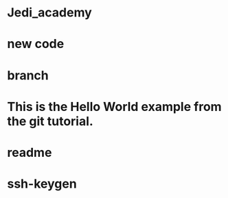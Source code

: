 # Jedi_academy
# new code
# branch 
# This is the Hello World example from the git tutorial.
# readme
# ssh-keygen